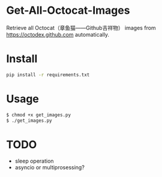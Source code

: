 # Get-All-Octocat-Images

Retrieve all Octocat（章鱼猫——Github吉祥物） images from https://octodex.github.com automatically.

# Install

``` bash
pip install -r requirements.txt
```

# Usage

``` bash
$ chmod +x get_images.py
$ ./get_images.py
```

# TODO

- sleep operation
- asyncio or multiprosessing?
